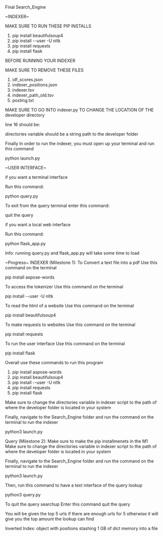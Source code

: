 Final Search_Engine

~INDEXER~

MAKE SURE TO RUN THESE PIP INSTALLS

1. pip install beautifulsoup4
2. pip install --user -U nltk
3. pip install requests
4. pip install flask

BEFORE RUNNING YOUR INDEXER

MAKE SURE TO REMOVE THESE FILES

1. idf_scores.json
2. indexer_positions.json
3. indexer.tsv
4. indexer_path_old.tsv
5. posting.txt

MAKE SURE TO GO INTO indexer.py
TO CHANGE THE LOCATION OF THE developer directory

line 16 should be:

directories variable should be a string path to the developer folder

Finally In order to run the indexer,
you must open up your terminal and run this command

python launch.py

~USER INTERFACE~

if you want a terminal interface

Run this command:

python query.py

To exit from the query terminal 
enter this command:

quit the query

if you want a local web interface

Run this command:

python flask_app.py

Info: running query.py and flask_app.py will take some time to load

~Progress~
INDEXER (Milestone 1):
To Convert a text file into a pdf
Use this command on the terminal

pip install aspose-words

To access the tokenizer
Use this command on the terminal

pip install --user -U nltk

To read the html of a website
Use this command on the terminal

pip install beautifulsoup4

To make requests to websites
Use this command on the terminal

pip install requests

To run the user interface
Use this command on the terminal

pip install flask

Overall use these commands to run this program
1. pip install aspose-words
2. pip install beautifulsoup4
3. pip install --user -U nltk
4. pip install requests
5. pip install flask

Make sure to change the directories variable in indexer script
to the path of where the developer folder is located in your system

Finally, navigate to the Search_Engine folder and
run the command on the terminal to run the indexer

python3 launch.py

Query (Milestone 2):
Make sure to make the pip installmenets in the M1
Make sure to change the directories variable in indexer script
to the path of where the developer folder is located in your system

Finally, navigate to the Search_Engine folder and
run the command on the terminal to run the indexer

python3 launch.py

Then, run this command to have a text interface of the query lookup

python3 query.py

To quit the query searchup
Enter this command
quit the query

You will be given the top 5 urls if there are enough urls for 5
otherwise it will give you the top amount the lookup can find


Inverted Index:
object with positions
stashing 1 GB of dict memory into a file